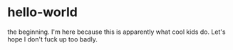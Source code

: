 # hello-world
the beginning.
I'm here because this is apparently what cool kids do. Let's hope I don't fuck up too badly. 
